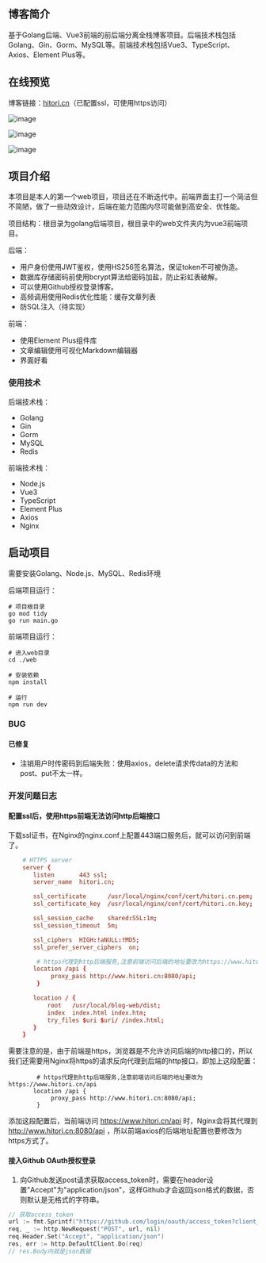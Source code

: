 ## 博客简介

基于Golang后端、Vue3前端的前后端分离全栈博客项目。后端技术栈包括Golang、Gin、Gorm、MySQL等。前端技术栈包括Vue3、TypeScript、Axios、Element Plus等。

## 在线预览

博客链接：[hitori.cn](www.hitori.cn)（已配置ssl，可使用https访问）

![image](https://github.com/blockcheDev/blog-web/assets/89156012/afb8b63b-88c9-423a-abfd-27b5a590a7b1)

![image](https://github.com/blockcheDev/blog-web/assets/89156012/2961969d-f0a8-412b-b177-12b3659126ea)

![image](https://github.com/blockcheDev/blog-web/assets/89156012/c607b701-79ff-40ea-9e2d-ad60252c8124)

## 项目介绍

本项目是本人的第一个web项目，项目还在不断迭代中。前端界面主打一个简洁但不简陋，做了一些动效设计，后端在能力范围内尽可能做到高安全、优性能。

项目结构：根目录为golang后端项目，根目录中的web文件夹内为vue3前端项目。

后端：

- 用户身份使用JWT鉴权，使用HS256签名算法，保证token不可被伪造。
- 数据库存储密码前使用bcrypt算法给密码加盐，防止彩虹表破解。
- 可以使用Github授权登录博客。
- 高频调用使用Redis优化性能：缓存文章列表
- 防SQL注入（待实现）

前端：

- 使用Element Plus组件库
- 文章编辑使用可视化Markdown编辑器
- 界面好看

### 使用技术

后端技术栈：

- Golang
- Gin
- Gorm
- MySQL
- Redis

前端技术栈：

- Node.js
- Vue3
- TypeScript
- Element Plus
- Axios
- Nginx

## 启动项目

需要安装Golang、Node.js、MySQL、Redis环境

后端项目运行：

```shell
# 项目根目录
go mod tidy
go run main.go
```

前端项目运行：

```shell
# 进入web目录
cd ./web

# 安装依赖
npm install

# 运行
npm run dev
```

### BUG

#### 已修复

- 注销用户时传密码到后端失败：使用axios，delete请求传data的方法和post、put不太一样。



### 开发问题日志

#### 配置ssl后，使用https前端无法访问http后端接口

下载ssl证书，在Nginx的nginx.conf上配置443端口服务后，就可以访问到前端了。

```conf
    # HTTPS server
    server {
       listen       443 ssl;
       server_name  hitori.cn;

       ssl_certificate      /usr/local/nginx/conf/cert/hitori.cn.pem;
       ssl_certificate_key  /usr/local/nginx/conf/cert/hitori.cn.key;

       ssl_session_cache    shared:SSL:1m;
       ssl_session_timeout  5m;

       ssl_ciphers  HIGH:!aNULL:!MD5;
       ssl_prefer_server_ciphers  on;

        # https代理到http后端服务,注意前端访问后端的地址要改为https://www.hitori.cn/api
       location /api {
            proxy_pass http://www.hitori.cn:8080/api;
        }

       location / {
           root   /usr/local/blog-web/dist;
           index  index.html index.htm;
           try_files $uri $uri/ /index.html;
       }
    }
```

需要注意的是，由于前端是https，浏览器是不允许访问后端的http接口的，所以我们还需要用Nginx将https的请求反向代理到后端的http接口，即加上这段配置：

```
        # https代理到http后端服务,注意前端访问后端的地址要改为https://www.hitori.cn/api
       location /api {
            proxy_pass http://www.hitori.cn:8080/api;
        }
```

添加这段配置后，当前端访问 https://www.hitori.cn/api 时，Nginx会将其代理到 http://www.hitori.cn:8080/api ，所以前端axios的后端地址配置也要修改为https方式了。

#### 接入Github OAuth授权登录

1. 向Github发送post请求获取access_token时，需要在header设置"Accept"为"application/json"，这样Github才会返回json格式的数据，否则默认是无格式的字符串。

```go
// 获取access_token
url := fmt.Sprintf("https://github.com/login/oauth/access_token?client_id=%s&client_secret=%s&code=%s", client_id, client_secret, code)
req, _ := http.NewRequest("POST", url, nil)
req.Header.Set("Accept", "application/json")
res, err := http.DefaultClient.Do(req)
// res.Body内就是json数据
```

